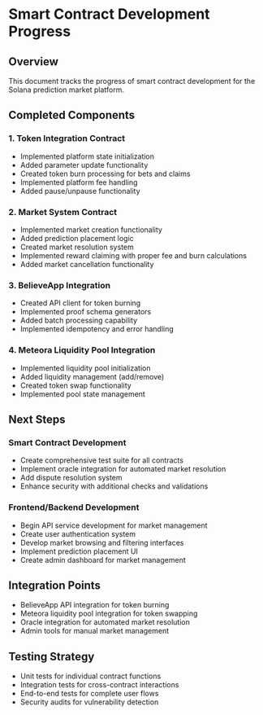 # Smart Contract Development Progress

## Overview
This document tracks the progress of smart contract development for the Solana prediction market platform.

## Completed Components

### 1. Token Integration Contract
- Implemented platform state initialization
- Added parameter update functionality
- Created token burn processing for bets and claims
- Implemented platform fee handling
- Added pause/unpause functionality

### 2. Market System Contract
- Implemented market creation functionality
- Added prediction placement logic
- Created market resolution system
- Implemented reward claiming with proper fee and burn calculations
- Added market cancellation functionality

### 3. BelieveApp Integration
- Created API client for token burning
- Implemented proof schema generators
- Added batch processing capability
- Implemented idempotency and error handling

### 4. Meteora Liquidity Pool Integration
- Implemented liquidity pool initialization
- Added liquidity management (add/remove)
- Created token swap functionality
- Implemented pool state management

## Next Steps

### Smart Contract Development
- Create comprehensive test suite for all contracts
- Implement oracle integration for automated market resolution
- Add dispute resolution system
- Enhance security with additional checks and validations

### Frontend/Backend Development
- Begin API service development for market management
- Create user authentication system
- Develop market browsing and filtering interfaces
- Implement prediction placement UI
- Create admin dashboard for market management

## Integration Points
- BelieveApp API integration for token burning
- Meteora liquidity pool integration for token swapping
- Oracle integration for automated market resolution
- Admin tools for manual market management

## Testing Strategy
- Unit tests for individual contract functions
- Integration tests for cross-contract interactions
- End-to-end tests for complete user flows
- Security audits for vulnerability detection
